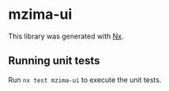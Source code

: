 # mzima-ui

This library was generated with [Nx](https://nx.dev).

## Running unit tests

Run `nx test mzima-ui` to execute the unit tests.
